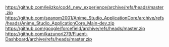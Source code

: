 https://github.com/leiizko/cod4_new_experience/archive/refs/heads/master.zip
https://github.com/seanpm2001/Anime_Studio_ApplicationCore/archive/refs/heads/Anime_Studio_ApplicationCore_Main-dev.zip
https://github.com/google/forcefield/archive/refs/heads/master.zip
https://github.com/kazunori279/Fluent-Dashboard/archive/refs/heads/master.zip
